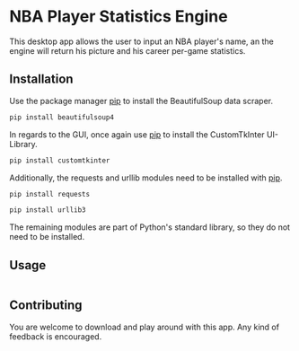 # NBA Player Statistics Engine

This desktop app allows the user to input an NBA player's name, an the engine will return his picture and his career per-game statistics.

## Installation

Use the package manager [pip](https://pip.pypa.io/en/stable/) to install the BeautifulSoup data scraper.

```bash
pip install beautifulsoup4
```

In regards to the GUI, once again use [pip](https://pip.pypa.io/en/stable/) to install the CustomTkInter UI-Library.

```bash
pip install customtkinter
```

Additionally, the requests and urllib modules need to be installed with [pip](https://pip.pypa.io/en/stable/).
```bash
pip install requests
```

```bash
pip install urllib3
```

The remaining modules are part of Python's standard library, so they do not need to be installed.

## Usage

```

```

## Contributing

You are welcome to download and play around with this app. Any kind of feedback is encouraged.
